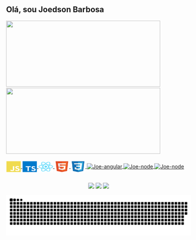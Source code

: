 ## Olá, sou Joedson Barbosa 
 <div>
  <a href="https://github.com/joedson7">
  <img width="420em" height="180em" src="https://github-readme-stats.vercel.app/api?username=joedson7&show_icons=true&theme=dracula&include_all_commits=true&count_private=true"/>
  <img width="420em" height="180em" src="https://github-readme-stats.vercel.app/api/top-langs/?username=joedson7&layout=compact&langs_count=7&theme=dracula"/>
</div>
<div style="display: inline_block"><br>
  <img align="center" alt="Joe-Js" height="30" width="40" src="https://raw.githubusercontent.com/devicons/devicon/master/icons/javascript/javascript-plain.svg">
  <img align="center" alt="Joe-Ts" height="30" width="40" src="https://raw.githubusercontent.com/devicons/devicon/master/icons/typescript/typescript-plain.svg">
  <img align="center" alt="Joe-React" height="30" width="40" src="https://raw.githubusercontent.com/devicons/devicon/master/icons/react/react-original.svg">
  <img align="center" alt="Joe-HTML" height="30" width="40" src="https://raw.githubusercontent.com/devicons/devicon/master/icons/html5/html5-original.svg">
  <img align="center" alt="Joe-CSS" height="30" width="40" src="https://raw.githubusercontent.com/devicons/devicon/master/icons/css3/css3-original.svg">
  <img align="center" alt="Joe-angular" height="35" width="35" src="https://img.icons8.com/color/48/000000/angularjs.png">
  <img align="center" alt="Joe-node" height="70" width="70" src="https://img.icons8.com/color/48/000000/nodejs.png">
<img align="center" alt="Joe-node" height="50" width="50" src="https://img.icons8.com/fluency/48/000000/mysql-logo.png">
  
  
  ##
 
<div align="center"> 
  
  <a href="https://instagram.com/joebarbosaa" target="_blank"><img src="https://img.shields.io/badge/-Instagram-%23E4405F?style=for-the-badge&logo=instagram&logoColor=white" target="_blank"></a>
  <a href = "mailto:joedson.barbosa.7@gmail.com"><img src="https://img.shields.io/badge/-Gmail-%23333?style=for-the-badge&logo=gmail&logoColor=white" target="_blank"></a>
  <a href="https://www.linkedin.com/in/joedson-barbosa" target="_blank"><img src="https://img.shields.io/badge/-LinkedIn-%230077B5?style=for-the-badge&logo=linkedin&logoColor=white" target="_blank"></a> 
 
  ![Snake animation](https://github.com/joedson7/joedson7/blob/output/github-contribution-grid-snake.svg)
 </div>

